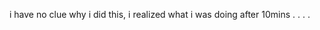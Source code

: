 i have no clue why i did this, i realized what i was doing after 10mins . . . . 
[](/nichijou_sigh.gif)